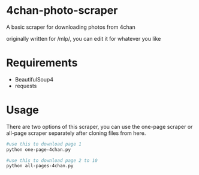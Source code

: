 # 4chan-photo-scraper
A basic scraper for downloading photos from 4chan

originally written for /mlp/, you can edit it for whatever you like 

# Requirements
* BeautifulSoup4
* requests

# Usage
There are two options of this scraper, you can use the one-page scraper or all-page scraper separately after cloning files from here.

```bash
#use this to download page 1
python one-page-4chan.py

#use this to download page 2 to 10
python all-pages-4chan.py
```


